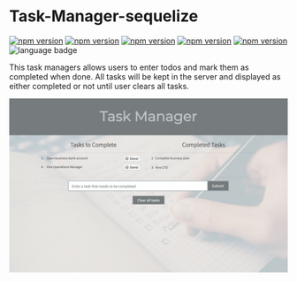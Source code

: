 # Task-Manager-sequelize

[![npm version](https://badge.fury.io/js/express-handlebars.svg)](https://badge.fury.io/js/express-handlebars)
[![npm version](https://badge.fury.io/js/express.svg)](https://badge.fury.io/js/express)
[![npm version](https://badge.fury.io/js/mysql2.svg)](https://badge.fury.io/js/mysql2)
[![npm version](https://badge.fury.io/js/sequelize.svg)](https://badge.fury.io/js/sequelize)
[![npm version](https://badge.fury.io/js/dotenv.svg)](https://badge.fury.io/js/dotenv)
![language badge](https://img.shields.io/github/languages/top/inorrmann/Task-manager-sequelize)


This task managers allows users to enter todos and mark them as completed when done. All tasks will be kept in the server and displayed as either completed or not until user clears all tasks.

![screenshot](./screenshot.png)
